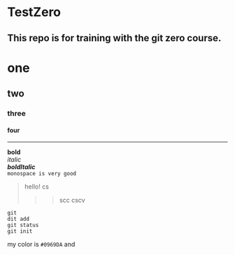 # TestZero
This repo is for training with the git zero course.
-------------------------
# one 
## two
### three
#### four
--------------------------
**bold**</br>
_italic_</br>
**_boldItalic_**</br>
`monospace is very good`</br>

> hello!
>cs
>>>scc
>>>cscv

``` 
git 
dit add
git status
git init
```
my color is `#0969DA` and 
